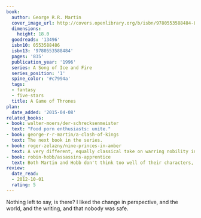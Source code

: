 ```yaml
---
book:
  author: George R.R. Martin
  cover_image_url: http://covers.openlibrary.org/b/isbn/9780553588484-L.jpg
  dimensions:
    height: 18.0
  goodreads: '13496'
  isbn10: 0553588486
  isbn13: '9780553588484'
  pages: '835'
  publication_year: '1996'
  series: A Song of Ice and Fire
  series_position: '1'
  spine_color: '#c7994a'
  tags:
  - fantasy
  - five-stars
  title: A Game of Thrones
plan:
  date_added: '2015-04-08'
related_books:
- book: walter-moers/der-schrecksenmeister
  text: "Food porn enthusiasts: unite."
- book: george-r-r-martin/a-clash-of-kings
  text: The next book in the series.
- book: roger-zelazny/nine-princes-in-amber
  text: A very different, equally classical take on warring nobility in a fantasy setting.
- book: robin-hobb/assassins-apprentice
  text: Both Martin and Hobb don't think too well of their characters, only Martin punishes them with a short life and Hobb with a long one.
review:
  date_read:
  - 2012-10-01
  rating: 5
---
```

Nothing left to say, is there? I liked the change in perspective, and the world, and the writing, and that nobody was
safe.
